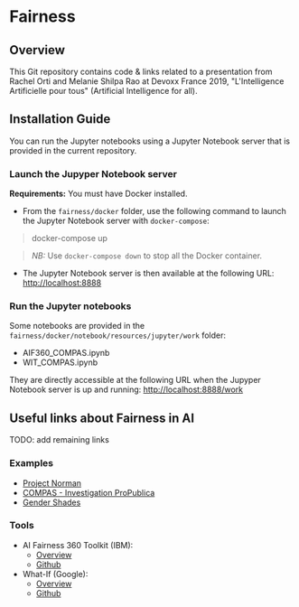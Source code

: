 # Fairness

## Overview

This Git repository contains code & links related to a presentation from Rachel Orti and Melanie Shilpa Rao at Devoxx France 2019, "L'Intelligence Artificielle pour tous" (Artificial Intelligence for all).

## Installation Guide

You can run the Jupyter notebooks using a Jupyter Notebook server that is provided in the current repository.

### Launch the Jupyper Notebook server

**Requirements:** You must have Docker installed.

- From the <code>fairness/docker</code> folder, use the following command to launch the Jupyter Notebook server with <code>docker-compose</code>:

> docker-compose up

> *NB:* Use <code>docker-compose down</code> to stop all the Docker container.

- The Jupyter Notebook server is then available at the following URL: [http://localhost:8888](http://localhost:8888)

### Run the Jupyter notebooks

Some notebooks are provided in the <code>fairness/docker/notebook/resources/jupyter/work</code> folder:

- AIF360_COMPAS.ipynb
- WIT_COMPAS.ipynb

They are directly accessible at the following URL when the Jupyper Notebook server is up and running: [http://localhost:8888/work](http://localhost:8888/work)

## Useful links about Fairness in AI 

TODO: add remaining links

### Examples
* [Project Norman](http://norman-ai.mit.edu/)
* [COMPAS - Investigation ProPublica](https://www.propublica.org/article/machine-bias-risk-assessments-in-criminal-sentencing)
* [Gender Shades](http://gendershades.org/)

### Tools
* AI Fairness 360 Toolkit (IBM):  
    * [Overview](https://aif360.mybluemix.net/)
    * [Github](https://github.com/IBM/AIF360)
* What-If (Google):
    * [Overview](https://pair-code.github.io/what-if-tool/)
    * [Github](https://github.com/tensorflow/tensorboard/tree/master/tensorboard/plugins/interactive_inference)
